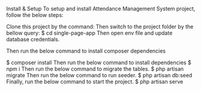 Install & Setup
To setup and install Attendance Management System project, follow the below steps:

Clone this project by the command:
Then switch to the project folder by the bellow query:
$ cd single-page-app
Then open env file and update database credentials.

Then run the below command to install composer dependencies

$ composer install
Then run the below command to install dependencies
$ npm i
Then run the below command to migrate the tables.
$ php artisan migrate 
Then run the below command to run seeder.
$ php artisan db:seed 
Finally, run the below command to start the project.
$ php artisan serve
